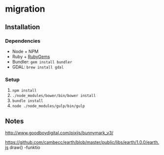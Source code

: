 # migration

## Installation

### Dependencies

- Node + NPM
- Ruby + [RubyGems](https://rubygems.org/pages/download)
- Bundler: `gem install bundler`
- GDAL: `brew install gdal`

### Setup

1. `npm install`
2. `./node_modules/bower/bin/bower install`
3. `bundle install`
3. `node ./node_modules/gulp/bin/gulp`


## Notes

http://www.goodboydigital.com/pixijs/bunnymark_v3/

https://github.com/cambecc/earth/blob/master/public/libs/earth/1.0.0/earth.js
draw() -funktio

